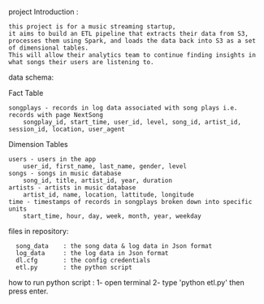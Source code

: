 project Introduction : 

    this project is for a music streaming startup, 
    it aims to build an ETL pipeline that extracts their data from S3, 
    processes them using Spark, and loads the data back into S3 as a set of dimensional tables. 
    This will allow their analytics team to continue finding insights in what songs their users are listening to.

data schema:

Fact Table

    songplays - records in log data associated with song plays i.e. records with page NextSong
        songplay_id, start_time, user_id, level, song_id, artist_id, session_id, location, user_agent

Dimension Tables

    users - users in the app
        user_id, first_name, last_name, gender, level
    songs - songs in music database
        song_id, title, artist_id, year, duration
    artists - artists in music database
        artist_id, name, location, lattitude, longitude
    time - timestamps of records in songplays broken down into specific units
        start_time, hour, day, week, month, year, weekday

files in repository:
        
      song_data    : the song data & log data in Json format
      log_data     : the log data in Json format
      dl.cfg       : the config credentials
      etl.py       : the python script
      
how to run python script : 
    1- open terminal 
    2- type 'python etl.py' then press enter.
